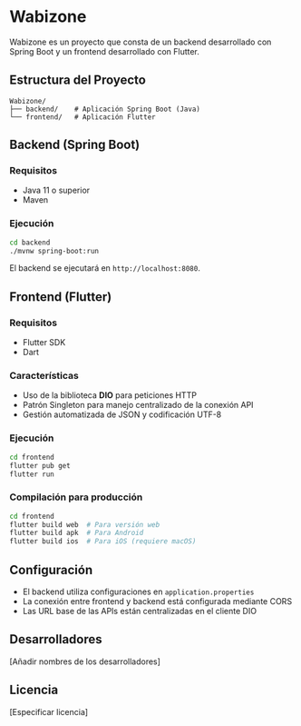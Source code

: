 # Wabizone

Wabizone es un proyecto que consta de un backend desarrollado con Spring Boot y un frontend desarrollado con Flutter.

## Estructura del Proyecto

```
Wabizone/
├── backend/    # Aplicación Spring Boot (Java)
└── frontend/   # Aplicación Flutter
```

## Backend (Spring Boot)

### Requisitos
- Java 11 o superior
- Maven

### Ejecución

```bash
cd backend
./mvnw spring-boot:run
```

El backend se ejecutará en `http://localhost:8080`.

## Frontend (Flutter)

### Requisitos
- Flutter SDK
- Dart

### Características
- Uso de la biblioteca **DIO** para peticiones HTTP
- Patrón Singleton para manejo centralizado de la conexión API
- Gestión automatizada de JSON y codificación UTF-8

### Ejecución

```bash
cd frontend
flutter pub get
flutter run
```

### Compilación para producción

```bash
cd frontend
flutter build web  # Para versión web
flutter build apk  # Para Android
flutter build ios  # Para iOS (requiere macOS)
```

## Configuración

- El backend utiliza configuraciones en `application.properties`
- La conexión entre frontend y backend está configurada mediante CORS
- Las URL base de las APIs están centralizadas en el cliente DIO

## Desarrolladores

[Añadir nombres de los desarrolladores]

## Licencia

[Especificar licencia] 